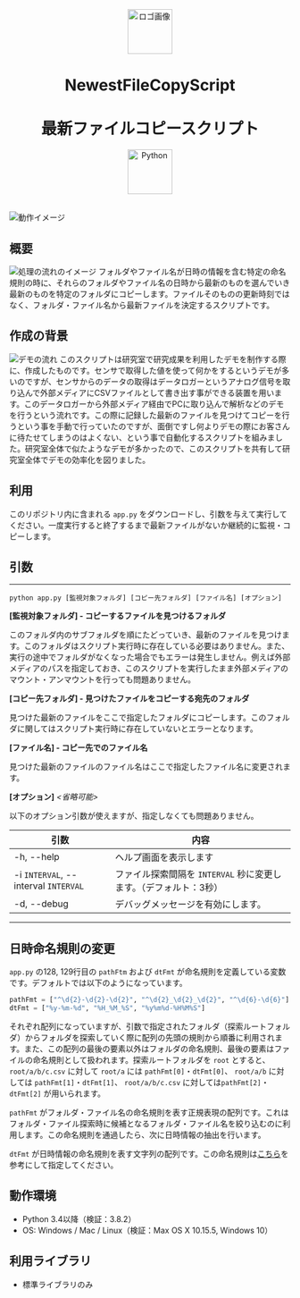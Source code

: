 <div align="center" style="vertical-align: center;">
  <img alt="ロゴ画像" src="https://raw.githubusercontent.com/ritsu2891/NewestFileCopyScript/master/md-img/icon.png" height="80px" />
  <h1>NewestFileCopyScript</h1>
  <h1>最新ファイルコピースクリプト</h1>
  <img alt="Python" src="https://raw.githubusercontent.com/ritsu2891/NewestFileCopyScript/master/md-img/Python.svg" height="80px" />
</div>

<br/>

![動作イメージ](https://raw.githubusercontent.com/ritsu2891/NewestFileCopyScript/master/md-img/inuse.gif)

## 概要
![処理の流れのイメージ](https://raw.githubusercontent.com/ritsu2891/NewestFileCopyScript/master/md-img/processflow.png)
フォルダやファイル名が日時の情報を含む特定の命名規則の時に、それらのフォルダやファイル名の日時から最新のものを選んでいき最新のものを特定のフォルダにコピーします。ファイルそのものの更新時刻ではなく、フォルダ・ファイル名から最新ファイルを決定するスクリプトです。

## 作成の背景
![デモの流れ](https://raw.githubusercontent.com/ritsu2891/NewestFileCopyScript/master/md-img/ourusage.png)
このスクリプトは研究室で研究成果を利用したデモを制作する際に、作成したものです。センサで取得した値を使って何かをするというデモが多いのですが、センサからのデータの取得はデータロガーというアナログ信号を取り込んで外部メディアにCSVファイルとして書き出す事ができる装置を用います。このデータロガーから外部メディア経由でPCに取り込んで解析などのデモを行うという流れです。この際に記録した最新のファイルを見つけてコピーを行うという事を手動で行っていたのですが、面倒ですし何よりデモの際にお客さんに待たせてしまうのはよくない、という事で自動化するスクリプトを組みました。研究室全体で似たようなデモが多かったので、このスクリプトを共有して研究室全体でデモの効率化を図りました。

## 利用
このリポジトリ内に含まれる `app.py` をダウンロードし、引数を与えて実行してください。一度実行すると終了するまで最新ファイルがないか継続的に監視・コピーします。

## 引数
---
`python app.py [監視対象フォルダ] [コピー先フォルダ] [ファイル名] [オプション]`

**[監視対象フォルダ] - コピーするファイルを見つけるフォルダ**

このフォルダ内のサブフォルダを順にたどっていき、最新のファイルを見つけます。このフォルダはスクリプト実行時に存在している必要はありません。また、実行の途中でフォルダがなくなった場合でもエラーは発生しません。例えば外部メディアのパスを指定しておき、このスクリプトを実行したまま外部メディアのマウント・アンマウントを行っても問題ありません。

**[コピー先フォルダ] - 見つけたファイルをコピーする宛先のフォルダ**

見つけた最新のファイルをここで指定したフォルダにコピーします。このフォルダに関してはスクリプト実行時に存在していないとエラーとなります。

**[ファイル名] - コピー先でのファイル名**

見つけた最新のファイルのファイル名はここで指定したファイル名に変更されます。

**[オプション]** *<省略可能>*

以下のオプション引数が使えますが、指定しなくても問題ありません。

|引数|内容|
|---|---|
|-h, --help|ヘルプ画面を表示します|
|-i `INTERVAL`, --interval `INTERVAL`|ファイル探索間隔を `INTERVAL` 秒に変更します。（デフォルト：3秒）|
|-d, --debug|デバッグメッセージを有効にします。|

---

## 日時命名規則の変更
`app.py` の128, 129行目の `pathFtm` および `dtFmt` が命名規則を定義している変数です。デフォルトでは以下のようになっています。

```python
pathFmt = ["^\d{2}-\d{2}-\d{2}", "^\d{2}_\d{2}_\d{2}", "^\d{6}-\d{6}"]
dtFmt = ["%y-%m-%d", "%H_%M_%S", "%y%m%d-%H%M%S"]
```

それぞれ配列になっていますが、引数で指定されたフォルダ（探索ルートフォルダ）からフォルダを探索していく際に配列の先頭の規則から順番に利用されます。また、この配列の最後の要素以外はフォルダの命名規則、最後の要素はファイルの命名規則として扱われます。探索ルートフォルダを `root` とすると、 `root/a/b/c.csv` に対して `root/a` には `pathFmt[0]`・`dtFmt[0]`、 `root/a/b` に対しては `pathFmt[1]`・`dtFmt[1]`、 `root/a/b/c.csv` に対しては`pathFmt[2]`・`dtFmt[2]` が用いられます。

`pathFmt` がフォルダ・ファイル名の命名規則を表す正規表現の配列です。これはフォルダ・ファイル探索時に候補となるフォルダ・ファイル名を絞り込むのに利用します。この命名規則を通過したら、次に日時情報の抽出を行います。

`dtFmt` が日時情報の命名規則を表す文字列の配列です。この命名規則は[こちら](https://docs.python.org/ja/3/library/datetime.html#strftime-and-strptime-format-codes)を参考にして指定してください。

## 動作環境
- Python 3.4以降（検証：3.8.2）
- OS: Windows / Mac / Linux（検証：Max OS X 10.15.5, Windows 10）

## 利用ライブラリ
- 標準ライブラリのみ